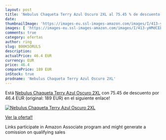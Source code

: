 ```yaml
---
layout: post
title: 'Nebulus Chaqueta Terry Azul Oscuro 2XL al 75.45 % de descuento'
date: 
thumbnailImage: 'https://images-eu.ssl-images-amazon.com/images/I/413-yHMdCEL._SL200_.jpg'
images: [ 'https://images-eu.ssl-images-amazon.com/images/I/413-yHMdCEL._SL200_.jpg' ]
comments: true
category: ofertas
author: ring
slug: B00K5ORULS
description:
actualPrice: 46.4 EUR
currency: EUR
price: 46.4
comparePrice: 189 EUR
inStock: true
prodname: 'Nebulus Chaqueta Terry Azul Oscuro 2XL'
---
```


Está [Nebulus Chaqueta Terry Azul Oscuro 2XL](https://www.amazon.es/dp/B00K5ORULS/?tag=tolees-21) con 75.45 de descuento por 46.4 EUR (original: 189 EUR) en el siguiente enlace!

[![Nebulus Chaqueta Terry Azul Oscuro 2XL](https://images-eu.ssl-images-amazon.com/images/I/413-yHMdCEL._SL200_.jpg)](https://www.amazon.es/dp/B00K5ORULS/?tag=tolees-21)

[Ver la oferta!!](https://www.amazon.es/dp/B00K5ORULS/?tag=tolees-21)

Links participate in Amazon Associate program and might generate a comission on qualifying sales


